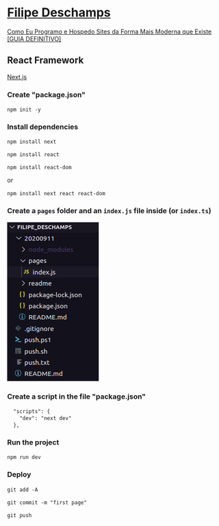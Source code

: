 # [Filipe Deschamps](https://www.youtube.com/FilipeDeschamps)

[Como Eu Programo e Hospedo Sites da Forma Mais Moderna que Existe [GUIA DEFINITIVO]](https://www.youtube.com/watch?v=EW7m2WIvFgQ)

## React Framework

[Next.js](https://nextjs.org/)

### Create "package.json"

```
npm init -y
```

### Install dependencies

```
npm install next
```

```
npm install react
```

```
npm install react-dom
```

or  

```
npm install next react react-dom
```

### Create a ```pages``` folder and an ```index.js``` file inside (or ```index.ts```)

![Pages](./readme/screenshot01.png)  

### Create a script in the file "package.json"

```
  "scripts": {
    "dev": "next dev"
  },
```

### Run the project

```
npm run dev
```

### Deploy

```
git add -A
```

```
git commit -m "first page"
```

```
git push
```